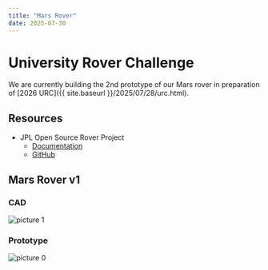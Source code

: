 ```yaml
---
title: "Mars Rover"
date: 2025-07-30
---
```



# University Rover Challenge
We are currently building the 2nd prototype of our Mars rover in preparation of [2026 URC]({{ site.baseurl }}/2025/07/28/urc.html).

## Resources
- JPL Open Source Rover Project
    - [Documentation](https://open-source-rover.readthedocs.io/en/latest/index.html)
    - [GitHub ](https://github.com/nasa-jpl/open-source-rover)


## Mars Rover v1
### CAD

![picture 1](https://i.imgur.com/Oeyj2vO.png)  

### Prototype

![picture 0](https://i.imgur.com/R9GB4VV.jpeg)  